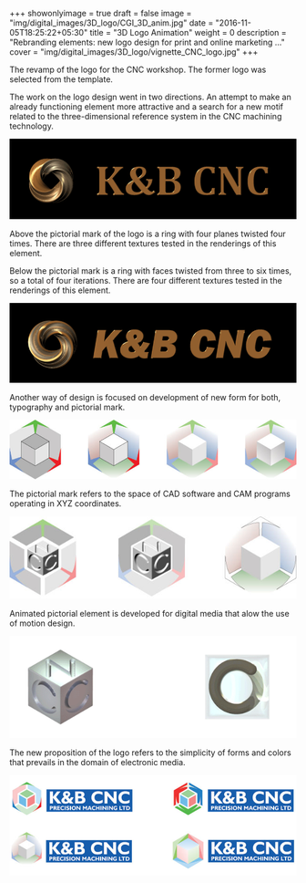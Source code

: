 +++
showonlyimage = true
draft = false
image = "img/digital_images/3D_logo/CGI_3D_anim.jpg"
date = "2016-11-05T18:25:22+05:30"
title = "3D Logo Animation"
weight = 0
description = "Rebranding elements: new logo design for print and online marketing ..."
cover = "img/digital_images/3D_logo/vignette_CNC_logo.jpg"
+++

The revamp of the logo for the CNC workshop. The former logo was selected from the template.

<!--more-->
The work on the logo design went in two directions. An attempt to make an already functioning element more attractive and a search for a new motif related to the three-dimensional reference system in the CNC machining technology.

![sample image](/img/digital_images/3D_logo/Logo_animation_3.gif)

Above the pictorial mark of the logo is a ring with four planes twisted four times. There are three different textures tested in the renderings of this element.

Below the pictorial mark is a ring with faces twisted from three to six times, so a total of four iterations. There are four different textures tested in the renderings of this element.

![sample image](/img/digital_images/3D_logo/Logo_animation_4.gif)

Another way of design is focused on development of new form for both, typography and pictorial mark.

![sample image](/img/digital_images/3D_logo/Element_1.jpg)

The pictorial mark refers to the space of CAD software and CAM programs operating in XYZ coordinates.

![sample image](/img/digital_images/3D_logo/Element_2.jpg)

Animated pictorial element is developed for digital media that alow the use of motion design.

![sample image](/img/digital_images/3D_logo/cnc_anim_both.gif)

The new proposition of the logo refers to the simplicity of forms and colors that prevails in the domain of electronic media.

![sample image](/img/digital_images/3D_logo/logo_4.jpg)
